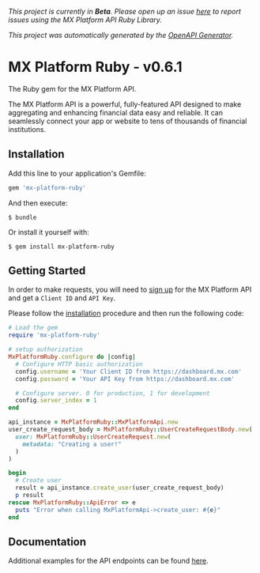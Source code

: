 *This project is currently in **Beta**. Please open up an issue [here](https://github.com/mxenabled/mx-platform-ruby/issues) to report issues using the MX Platform API Ruby Library.*

*This project was automatically generated by the [OpenAPI Generator](https://openapi-generator.tech).*

# MX Platform Ruby - v0.6.1

The Ruby gem for the MX Platform API.

The MX Platform API is a powerful, fully-featured API designed to make aggregating and enhancing financial data easy and reliable. It can seamlessly connect your app or website to tens of thousands of financial institutions.

## Installation

Add this line to your application's Gemfile:

```ruby
gem 'mx-platform-ruby'
```

And then execute:
```shell
$ bundle
```

Or install it yourself with:
```shell
$ gem install mx-platform-ruby
```

## Getting Started

In order to make requests, you will need to [sign up](https://dashboard.mx.com/sign_up) for the MX Platform API and get a `Client ID` and `API Key`.

Please follow the [installation](#installation) procedure and then run the following code:

```ruby
# Load the gem
require 'mx-platform-ruby'

# setup authorization
MxPlatformRuby.configure do |config|
  # Configure HTTP basic authorization
  config.username = 'Your Client ID from https://dashboard.mx.com'
  config.password = 'Your API Key from https://dashboard.mx.com'

  # Configure server. 0 for production, 1 for development
  config.server_index = 1
end

api_instance = MxPlatformRuby::MxPlatformApi.new
user_create_request_body = MxPlatformRuby::UserCreateRequestBody.new(
  user: MxPlatformRuby::UserCreateRequest.new(
    metadata: "Creating a user!"
  )
)

begin
  # Create user
  result = api_instance.create_user(user_create_request_body)
  p result
rescue MxPlatformRuby::ApiError => e
  puts "Error when calling MxPlatformApi->create_user: #{e}"
end
```

## Documentation

Additional examples for the API endpoints can be found [here](docs/MxPlatformApi.md).
